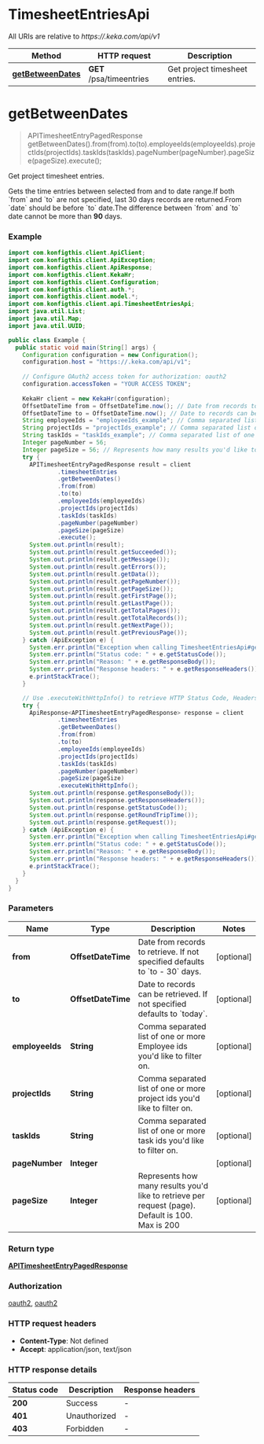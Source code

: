 # TimesheetEntriesApi

All URIs are relative to *https://.keka.com/api/v1*

| Method | HTTP request | Description |
|------------- | ------------- | -------------|
| [**getBetweenDates**](TimesheetEntriesApi.md#getBetweenDates) | **GET** /psa/timeentries | Get project timesheet entries. |


<a name="getBetweenDates"></a>
# **getBetweenDates**
> APITimesheetEntryPagedResponse getBetweenDates().from(from).to(to).employeeIds(employeeIds).projectIds(projectIds).taskIds(taskIds).pageNumber(pageNumber).pageSize(pageSize).execute();

Get project timesheet entries.

Gets the time entries between selected from and to date range.If both &#x60;from&#x60; and &#x60;to&#x60; are not specified, last 30 days records are returned.From &#x60;date&#x60; should be before &#x60;to&#x60; date.The difference between &#x60;from&#x60; and &#x60;to&#x60; date cannot be more than **90** days.

### Example
```java
import com.konfigthis.client.ApiClient;
import com.konfigthis.client.ApiException;
import com.konfigthis.client.ApiResponse;
import com.konfigthis.client.KekaHr;
import com.konfigthis.client.Configuration;
import com.konfigthis.client.auth.*;
import com.konfigthis.client.model.*;
import com.konfigthis.client.api.TimesheetEntriesApi;
import java.util.List;
import java.util.Map;
import java.util.UUID;

public class Example {
  public static void main(String[] args) {
    Configuration configuration = new Configuration();
    configuration.host = "https://.keka.com/api/v1";
    
    // Configure OAuth2 access token for authorization: oauth2
    configuration.accessToken = "YOUR ACCESS TOKEN";
    
    KekaHr client = new KekaHr(configuration);
    OffsetDateTime from = OffsetDateTime.now(); // Date from records to retrieve. If not specified defaults to `to - 30` days.
    OffsetDateTime to = OffsetDateTime.now(); // Date to records can be retrieved. If not specified defaults to `today`.
    String employeeIds = "employeeIds_example"; // Comma separated list of one or more Employee ids you'd like to filter on.
    String projectIds = "projectIds_example"; // Comma separated list of one or more project ids you'd like to filter on.
    String taskIds = "taskIds_example"; // Comma separated list of one or more task ids you'd like to filter on.
    Integer pageNumber = 56;
    Integer pageSize = 56; // Represents how many results you'd like to retrieve per request (page). Default is 100. Max is 200
    try {
      APITimesheetEntryPagedResponse result = client
              .timesheetEntries
              .getBetweenDates()
              .from(from)
              .to(to)
              .employeeIds(employeeIds)
              .projectIds(projectIds)
              .taskIds(taskIds)
              .pageNumber(pageNumber)
              .pageSize(pageSize)
              .execute();
      System.out.println(result);
      System.out.println(result.getSucceeded());
      System.out.println(result.getMessage());
      System.out.println(result.getErrors());
      System.out.println(result.getData());
      System.out.println(result.getPageNumber());
      System.out.println(result.getPageSize());
      System.out.println(result.getFirstPage());
      System.out.println(result.getLastPage());
      System.out.println(result.getTotalPages());
      System.out.println(result.getTotalRecords());
      System.out.println(result.getNextPage());
      System.out.println(result.getPreviousPage());
    } catch (ApiException e) {
      System.err.println("Exception when calling TimesheetEntriesApi#getBetweenDates");
      System.err.println("Status code: " + e.getStatusCode());
      System.err.println("Reason: " + e.getResponseBody());
      System.err.println("Response headers: " + e.getResponseHeaders());
      e.printStackTrace();
    }

    // Use .executeWithHttpInfo() to retrieve HTTP Status Code, Headers and Request
    try {
      ApiResponse<APITimesheetEntryPagedResponse> response = client
              .timesheetEntries
              .getBetweenDates()
              .from(from)
              .to(to)
              .employeeIds(employeeIds)
              .projectIds(projectIds)
              .taskIds(taskIds)
              .pageNumber(pageNumber)
              .pageSize(pageSize)
              .executeWithHttpInfo();
      System.out.println(response.getResponseBody());
      System.out.println(response.getResponseHeaders());
      System.out.println(response.getStatusCode());
      System.out.println(response.getRoundTripTime());
      System.out.println(response.getRequest());
    } catch (ApiException e) {
      System.err.println("Exception when calling TimesheetEntriesApi#getBetweenDates");
      System.err.println("Status code: " + e.getStatusCode());
      System.err.println("Reason: " + e.getResponseBody());
      System.err.println("Response headers: " + e.getResponseHeaders());
      e.printStackTrace();
    }
  }
}

```

### Parameters

| Name | Type | Description  | Notes |
|------------- | ------------- | ------------- | -------------|
| **from** | **OffsetDateTime**| Date from records to retrieve. If not specified defaults to &#x60;to - 30&#x60; days. | [optional] |
| **to** | **OffsetDateTime**| Date to records can be retrieved. If not specified defaults to &#x60;today&#x60;. | [optional] |
| **employeeIds** | **String**| Comma separated list of one or more Employee ids you&#39;d like to filter on. | [optional] |
| **projectIds** | **String**| Comma separated list of one or more project ids you&#39;d like to filter on. | [optional] |
| **taskIds** | **String**| Comma separated list of one or more task ids you&#39;d like to filter on. | [optional] |
| **pageNumber** | **Integer**|  | [optional] |
| **pageSize** | **Integer**| Represents how many results you&#39;d like to retrieve per request (page). Default is 100. Max is 200 | [optional] |

### Return type

[**APITimesheetEntryPagedResponse**](APITimesheetEntryPagedResponse.md)

### Authorization

[oauth2](../README.md#oauth2), [oauth2](../README.md#oauth2)

### HTTP request headers

 - **Content-Type**: Not defined
 - **Accept**: application/json, text/json

### HTTP response details
| Status code | Description | Response headers |
|-------------|-------------|------------------|
| **200** | Success |  -  |
| **401** | Unauthorized |  -  |
| **403** | Forbidden |  -  |

